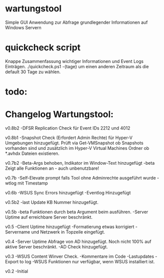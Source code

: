 # wartungstool
Simple GUI Anwendung zur Abfrage grundlegender Informationen auf Windows Servern

# quickcheck script
Knappe Zusammenfassung wichtiger Informationen und Event Logs Einträgen.
./quickcheck.ps1 -{tage} um einen anderen Zeitraum als die default 30 Tage zu wählen.

# todo:


# Changelog Wartungstool:
v0.8b2
-DFSR Replication Check für Event IDs 2212 und 4012

v0.8b1
-Snapshot Check (Erfordert Admin Rechte) für Hyper-V Umgebungen hinzugefügt. Prüft via Get-VMSnapshot ob Snapshots vorhanden sind und zusätzlich im Hyper-V Virtual Machines Ordner ob *.avhdx Dateien existieren.

v0.7b2
-Beta-Args behoben, Indikator im Window-Text hinzugefügt
-beta Zeigt alle Funktionen an - auch unbenutzbare!

v0.7b
-Self-Elevate prompt falls Tool ohne Adminrechte ausgeführt wurde
-wtlog mit Timestamp

v0.6b
-WSUS Sync Errors hinzugefügt
-Eventlog Hinzugefügt

v0.5b2
-last Update KB Nummer hinzugefügt.

v0.5b
-beta Funktionen durch beta Argument beim ausführen.
-Server Uptime auf erreichbare Server beschränkt.

v0.5
-Client Uptime hinzugefügt
-Formatierung etwas korrigiert
-Servername und Netzwerk in Topzeile eingefügt.


v0.4
-Server Uptime Abfrage von AD hinzugefügt. Noch nicht 100% auf aktive Server beschränkt.
-AD Check hinzugefügt.

v0.3
-WSUS Content Winver Check.
-Kommentare im Code
-Lastupdates
-Export to log
-WSUS Funktionen nur verfügbar, wenn WSUS installiert ist.

v0.2
-Initial
